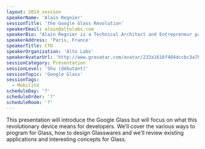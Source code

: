```yaml
---
layout: 2014_session
speakerName: 'Alain Regnier'
sessionTitle: 'the Google Glass Revolution'
speakerEmail: alain@altolabs.com
speakerBio: "Alain Regnier is a Technical Architect and Entrepreneur passionate about innovation and new technologies. He has spent 10 years in Silicon Valley working for startups and large companies, where he co-authored various standards about Web Services and Connected Devices.\n\nHe became the first Glass Explorer and developer on Google Glass in France in may 2013.\n"
speakerAddress: 'Paris, France'
speakerTitle: CTO
speakerOrganization: 'Alto Labs'
speakerAvatarUrl: 'http://www.gravatar.com/avatar/233a1616f404dccbc3a7b40f02281e57?size=200&default=mm'
sessionCategory: Présentation
sessionLevel: 'Shu (débutant)'
sessionTopic: 'Google Glass'
sessionTags:
  - Mobilité
scheduleDay: '?'
scheduleOrder: '?'
scheduleRoom: '?'
---
```


This presentation will introduce the Google Glass but will focus on what this revolutionary device means for developers. We’ll cover the various ways to program for Glass, how to design Glasswares and we’ll review existing applications and interesting concepts for Glass.
